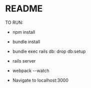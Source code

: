 # README

TO RUN:
* npm install
* bundle install
* bundle exec rails db: drop db:setup

* rails server
* webpack --watch

* Navigate to localhost:3000
